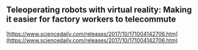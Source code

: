 ## Teleoperating robots with virtual reality: Making it easier for factory workers to telecommute
  
  [https://www.sciencedaily.com/releases/2017/10/171004142706.htm](https://www.sciencedaily.com/releases/2017/10/171004142706.htm)